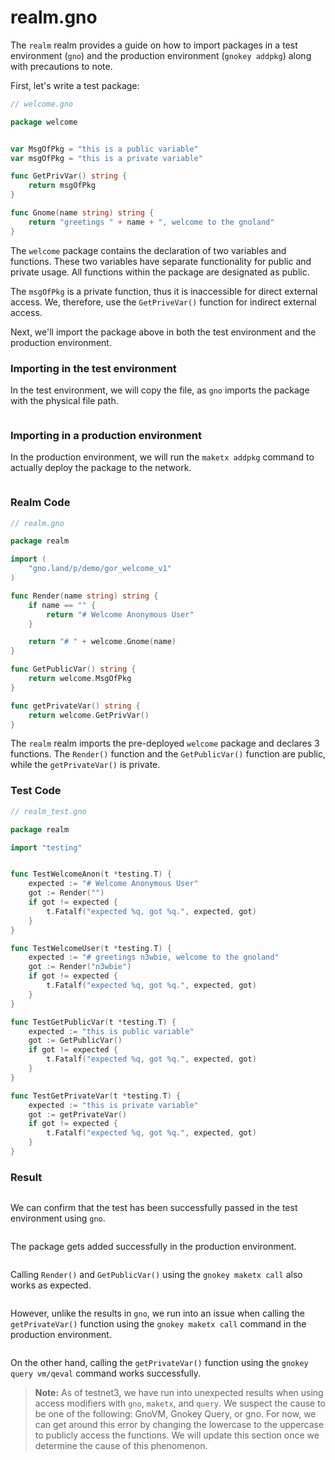 # realm.gno

The `realm` realm provides a guide on how to import packages in a test environment (`gno`) and the production environment (`gnokey addpkg`) along with precautions to note.



First, let's write a test package:

```go
// welcome.gno

package welcome


var MsgOfPkg = "this is a public variable"
var msgOfPkg = "this is a private variable"

func GetPrivVar() string {
	return msgOfPkg
}

func Gnome(name string) string {
	return "greetings " + name + ", welcome to the gnoland"
}
```

The `welcome` package contains the declaration of two variables and functions. These two variables have separate functionality for public and private usage. All functions within the package are designated as public.

The `msgOfPkg` is a private function, thus it is inaccessible for direct external access. We, therefore, use the `GetPriveVar()` function for indirect external access.

Next, we'll import the package above in both the test environment and the production environment.

### **Importing in the test environment**

In the test environment, we will copy the file, as `gno` imports the package with the physical file path.

<figure><img src="../../../.gitbook/assets/gor_04_01_pkg_01.png" alt=""><figcaption></figcaption></figure>

### Importing in a production environment

In the production environment, we will run the `maketx addpkg` command to actually deploy the package to the network.

<figure><img src="../../../.gitbook/assets/gor_04_01_pkg_02.png" alt=""><figcaption></figcaption></figure>

### Realm Code

```go
// realm.gno

package realm

import (
	"gno.land/p/demo/gor_welcome_v1"
)

func Render(name string) string {
	if name == "" {
		return "# Welcome Anonymous User"
	} 

	return "# " + welcome.Gnome(name)
}

func GetPublicVar() string {
	return welcome.MsgOfPkg
}

func getPrivateVar() string {
	return welcome.GetPrivVar()
}
```

The `realm` realm imports the pre-deployed `welcome` package and declares 3 functions. The `Render()` function and the `GetPublicVar()` function are public, while the `getPrivateVar()` is private.

### Test Code

```go
// realm_test.gno

package realm

import "testing"


func TestWelcomeAnon(t *testing.T) {
	expected := "# Welcome Anonymous User"
	got := Render("")
	if got != expected {
		t.Fatalf("expected %q, got %q.", expected, got)
	}
}

func TestWelcomeUser(t *testing.T) {
	expected := "# greetings n3wbie, welcome to the gnoland"
	got := Render("n3wbie")
	if got != expected {
		t.Fatalf("expected %q, got %q.", expected, got)
	}
}

func TestGetPublicVar(t *testing.T) {
	expected := "this is public variable"
	got := GetPublicVar()
	if got != expected {
		t.Fatalf("expected %q, got %q.", expected, got)
	}	
}

func TestGetPrivateVar(t *testing.T) {
	expected := "this is private variable"
	got := getPrivateVar()
	if got != expected {
		t.Fatalf("expected %q, got %q.", expected, got)
	}	
}
```

### **Result**

<figure><img src="../../../.gitbook/assets/gor_04_02_gno.png" alt=""><figcaption></figcaption></figure>

We can confirm that the test has been successfully passed in the test environment using `gno`.&#x20;



<figure><img src="../../../.gitbook/assets/gor_04_03_realm_addpkg.png" alt=""><figcaption></figcaption></figure>

The package gets added successfully in the production environment.



<figure><img src="../../../.gitbook/assets/gor_04_04_render_call.png" alt=""><figcaption></figcaption></figure>

Calling `Render()` and `GetPublicVar()` using the `gnokey maketx call` also works as expected.



<figure><img src="../../../.gitbook/assets/gor_04_06_call_get_private.png" alt=""><figcaption></figcaption></figure>

However, unlike the results in `gno`, we run into an issue when calling the `getPrivateVar()` function using the `gnokey maketx call` command in the production environment.



<figure><img src="../../../.gitbook/assets/gor_04_07_query_get_private.png" alt=""><figcaption></figcaption></figure>

On the other hand, calling the `getPrivateVar()` function using the `gnokey query vm/qeval` command works successfully.



> **Note:** As of testnet3, we have run into unexpected results when using access modifiers with `gno`, `maketx`, and `query`. We suspect the cause to be one of the following: GnoVM, Gnokey Query, or gno. For now, we can get around this error by changing the lowercase to the uppercase to publicly access the functions. We will update this section once we determine the cause of this phenomenon.
